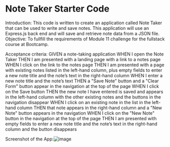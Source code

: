 # Note Taker Starter Code
Introduction: This code is written to create an application called Note Taker that can be used to write and save notes.
This application will use an Express.js back end and will save and retrieve note data from a JSON file.
Objective: To fullfill the requirements of Module 11 challenge for the fullstack course at Bootcamp.

Acceptance criteria:
GIVEN a note-taking application
WHEN I open the Note Taker
THEN I am presented with a landing page with a link to a notes page
WHEN I click on the link to the notes page
THEN I am presented with a page with existing notes listed in the left-hand column, plus empty fields to enter a new note title and the note’s text in the right-hand column
WHEN I enter a new note title and the note’s text
THEN a "Save Note" button and a "Clear Form" button appear in the navigation at the top of the page
WHEN I click on the Save button
THEN the new note I have entered is saved and appears in the left-hand column with the other existing notes and the buttons in the navigation disappear
WHEN I click on an existing note in the list in the left-hand column
THEN that note appears in the right-hand column and a "New Note" button appears in the navigation
WHEN I click on the "New Note" button in the navigation at the top of the page
THEN I am presented with empty fields to enter a new note title and the note’s text in the right-hand column and the button disappears

Screenshot of the App:![image](https://github.com/Negatseg/notes-saver/assets/81937460/9136ed49-a399-42af-911f-4a2879cbb70f)

